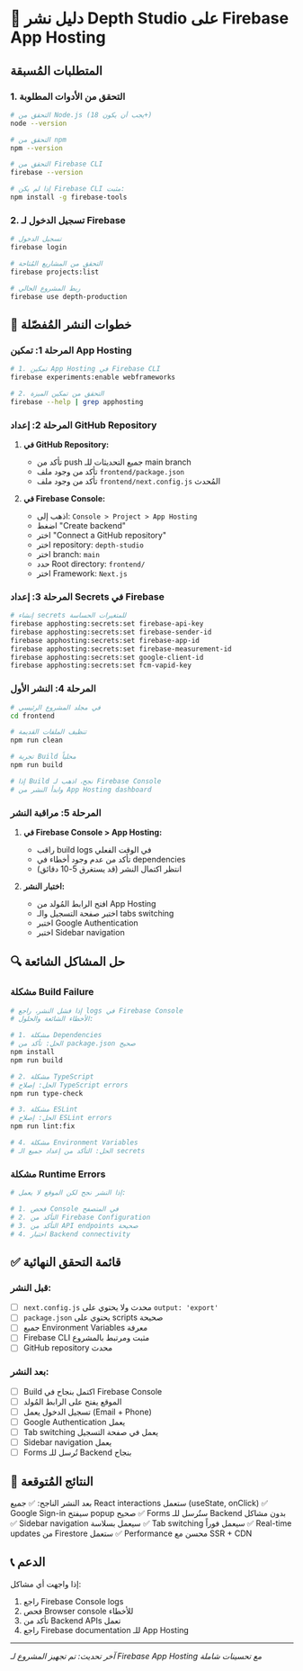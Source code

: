 # 🚀 دليل نشر Depth Studio على Firebase App Hosting

## المتطلبات المُسبقة

### 1. التحقق من الأدوات المطلوبة
```bash
# التحقق من Node.js (يجب أن يكون 18+)
node --version

# التحقق من npm
npm --version

# التحقق من Firebase CLI
firebase --version

# إذا لم يكن Firebase CLI مثبت:
npm install -g firebase-tools
```

### 2. تسجيل الدخول لـ Firebase
```bash
# تسجيل الدخول
firebase login

# التحقق من المشاريع المُتاحة
firebase projects:list

# ربط المشروع الحالي
firebase use depth-production
```

## 🔧 خطوات النشر المُفصّلة

### المرحلة 1: تمكين App Hosting

```bash
# 1. تمكين App Hosting في Firebase CLI
firebase experiments:enable webframeworks

# 2. التحقق من تمكين الميزة
firebase --help | grep apphosting
```

### المرحلة 2: إعداد GitHub Repository

1. **في GitHub Repository:**
   - تأكد من push جميع التحديثات للـ main branch
   - تأكد من وجود ملف `frontend/package.json`
   - تأكد من وجود ملف `frontend/next.config.js` المُحدث

2. **في Firebase Console:**
   - اذهب إلى: `Console > Project > App Hosting`
   - اضغط "Create backend"
   - اختر "Connect a GitHub repository"
   - اختر repository: `depth-studio`
   - اختر branch: `main`
   - حدد Root directory: `frontend/`
   - اختر Framework: `Next.js`

### المرحلة 3: إعداد Secrets في Firebase

```bash
# إنشاء secrets للمتغيرات الحساسة
firebase apphosting:secrets:set firebase-api-key
firebase apphosting:secrets:set firebase-sender-id  
firebase apphosting:secrets:set firebase-app-id
firebase apphosting:secrets:set firebase-measurement-id
firebase apphosting:secrets:set google-client-id
firebase apphosting:secrets:set fcm-vapid-key
```

### المرحلة 4: النشر الأول

```bash
# في مجلد المشروع الرئيسي
cd frontend

# تنظيف الملفات القديمة
npm run clean

# تجربة Build محلياً
npm run build

# إذا Build نجح، اذهب لـ Firebase Console
# وابدأ النشر من App Hosting dashboard
```

### المرحلة 5: مراقبة النشر

1. **في Firebase Console > App Hosting:**
   - راقب build logs في الوقت الفعلي
   - تأكد من عدم وجود أخطاء في dependencies
   - انتظر اكتمال النشر (قد يستغرق 5-10 دقائق)

2. **اختبار النشر:**
   - افتح الرابط المُولد من App Hosting
   - اختبر صفحة التسجيل والـ tabs switching
   - اختبر Google Authentication
   - اختبر Sidebar navigation

## 🔍 حل المشاكل الشائعة

### مشكلة Build Failure

```bash
# إذا فشل النشر، راجع logs في Firebase Console
# الأخطاء الشائعة والحلول:

# 1. مشكلة Dependencies
# الحل: تأكد من package.json صحيح
npm install
npm run build

# 2. مشكلة TypeScript
# الحل: إصلاح TypeScript errors
npm run type-check

# 3. مشكلة ESLint
# الحل: إصلاح ESLint errors
npm run lint:fix

# 4. مشكلة Environment Variables
# الحل: التأكد من إعداد جميع الـ secrets
```

### مشكلة Runtime Errors

```bash
# إذا النشر نجح لكن الموقع لا يعمل:

# 1. فحص Console في المتصفح
# 2. التأكد من Firebase Configuration
# 3. التأكد من API endpoints صحيحة
# 4. اختبار Backend connectivity
```

## ✅ قائمة التحقق النهائية

### قبل النشر:
- [ ] `next.config.js` محدث ولا يحتوي على `output: 'export'`
- [ ] `package.json` يحتوي على scripts صحيحة
- [ ] جميع Environment Variables معرفة
- [ ] Firebase CLI مثبت ومرتبط بالمشروع
- [ ] GitHub repository محدث

### بعد النشر:
- [ ] Build اكتمل بنجاح في Firebase Console
- [ ] الموقع يفتح على الرابط المُولد
- [ ] تسجيل الدخول يعمل (Email + Phone)
- [ ] Google Authentication يعمل
- [ ] Tab switching يعمل في صفحة التسجيل
- [ ] Sidebar navigation يعمل
- [ ] Forms تُرسل للـ Backend بنجاح

## 🎯 النتائج المُتوقعة

بعد النشر الناجح:
✅ جميع React interactions ستعمل (useState, onClick)
✅ Google Sign-in سيفتح popup صحيح
✅ Forms ستُرسل للـ Backend بدون مشاكل
✅ Sidebar navigation سيعمل بسلاسة
✅ Tab switching سيعمل فوراً
✅ Real-time updates من Firestore ستعمل
✅ Performance محسن مع SSR + CDN

## 📞 الدعم

إذا واجهت أي مشاكل:
1. راجع Firebase Console logs
2. فحص Browser console للأخطاء
3. تأكد من Backend APIs تعمل
4. راجع Firebase documentation للـ App Hosting

---
*آخر تحديث: تم تجهيز المشروع لـ Firebase App Hosting مع تحسينات شاملة* 